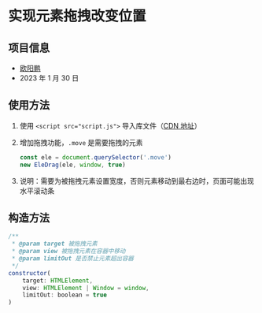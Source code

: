 # 实现元素拖拽改变位置

## 项目信息

- [欧阳鹏](https://apee.top)
- 2023 年 1 月 30 日

## 使用方法

1. 使用 `<script src="script.js">` 导入库文件（[CDN&nbsp;地址](https://cdn.jsdelivr.net/gh/oyps/ele-drag/index.js)）
2. 增加拖拽功能，`.move` 是需要拖拽的元素

    ```js
    const ele = document.querySelector('.move')
    new EleDrag(ele, window, true)
    ```
3. 说明：需要为被拖拽元素设置宽度，否则元素移动到最右边时，页面可能出现水平滚动条

## 构造方法

```js
/**
 * @param target 被拖拽元素
 * @param view 被拖拽元素在容器中移动
 * @param limitOut 是否禁止元素超出容器
 */
constructor(
    target: HTMLElement,
    view: HTMLElement | Window = window,
    limitOut: boolean = true
)
```
